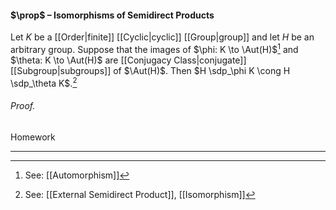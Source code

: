#### $\prop$ – Isomorphisms of Semidirect Products
Let $K$ be a [[Order|finite]] [[Cyclic|cyclic]] [[Group|group]] and let $H$ be an arbitrary group. Suppose that the images of $\phi: K \to \Aut(H)$[^1] and $\theta: K \to \Aut(H)$ are [[Conjugacy Class|conjugate]] [[Subgroup|subgroups]] of $\Aut(H)$. Then $H \sdp_\phi K \cong H \sdp_\theta K$.[^2]

###### *Proof.* 
Homework
***

[^1]: See: [[Automorphism]]
[^2]: See: [[External Semidirect Product]], [[Isomorphism]]